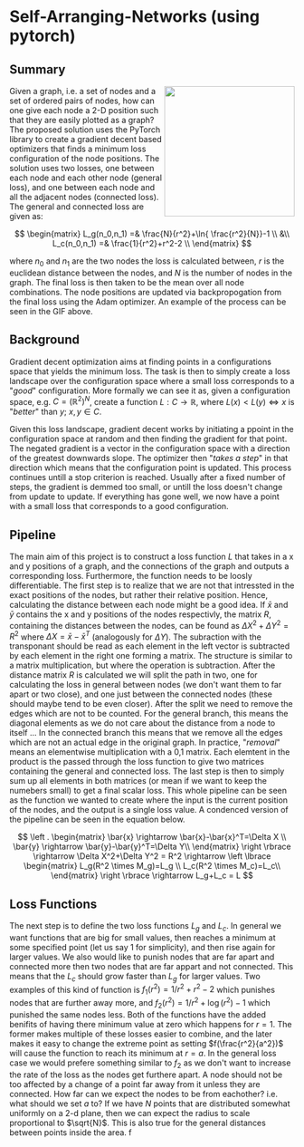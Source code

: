 # Self-Arranging-Networks (using pytorch)

## Summary

<img align="right" src="./media/self_arranging_cropped.gif" width="230">
Given a graph, i.e. a set of nodes and a set of ordered pairs of nodes, how can one give each node a 2-D position such that they are easily plotted as a graph? The proposed solution uses the PyTorch library to create a gradient decent based optimizers that finds a minimum loss configuration of the node positions. The solution uses two losses, one between each node and each other node (general loss), and one between each node and all the adjacent nodes (connected loss). The general and connected loss are given as:

$$ 
\begin{matrix}
L_g(n_0,n_1) =& \frac{N}{r^2}+\ln{ \frac{r^2}{N}}-1 \\
&\\
L_c(n_0,n_1) =& \frac{1}{r^2}+r^2-2 \\
\end{matrix}
$$

where $n_0$ and $n_1$ are the two nodes the loss is calculated between, $r$ is the euclidean distance between the nodes, and $N$ is the number of nodes in the graph. The final loss is then taken to be the mean over all node combinations. The node positions are updated via backpropogation from the final loss using the Adam optimizer. An example of the process can be seen in the GIF above.


## Background
Gradient decent optimization aims at finding points in a configurations space that yields the minimum loss. The task is then to simply create a loss landscape over the configuration space where a small loss corresponds to a "*good*" configuration. More formally we can see it as, given a configuration space, e.g. $C=\big ( \mathbb{R}^2\big)^N$, create a function 
$L: C \rightarrow \mathbb{R}$, where $L(x) < L(y) \Leftrightarrow x$ is "*better*" than $y$; $x,y \in C$. 

Given this loss landscape, gradient decent works by initiating a ppoint in the configuration space at random and then finding the gradient for that point. The negated gradient is a vector in the configuration space with a direction of the greatest downwards slope. The optimizer then "*takes a step*" in that direction which means that the configuration point is updated. This process continues untill a stop criterion is reached. Usually after a fixed number of steps, the gradient is demmed too small, or untill the loss doesn't change from update to update. If everything has gone well, we now have a point with a small loss that corresponds to a good configuration.

## Pipeline
The main aim of this project is to construct a loss function $L$ that takes in a x and y positions of a graph, and the connections of the graph and outputs a corresponding loss. Furthermore, the function needs to be loosly differentiable. 
The first step is to realize that we are not that intressted in the exact positions of the nodes, but rather their relative position. Hence, calculating the distance between each node might be a good idea. If $\bar{x}$ and $\bar{y}$ contains the x and y positions of the nodes respectivly, the matrix $R$, containing the distances between the nodes, can be found as $\Delta X^2+\Delta Y^2 = R^2$ where $\Delta X =\bar{x}-\bar{x}^T$ (analogously for $\Delta Y$). The subraction with the transponant should be read as each element in the left vector is subtracted by each element in the right one forming a matrix. The structure is similar to a matrix multiplication, but where the operation is subtraction. 
After the distance matrix $R$ is calculated we will split the path in two, one for calculating the loss in general between nodes (we don't want them to far apart or two close), and one just between the connected nodes (these should maybe tend to be even closer). After the split we need to remove the edges which are not to be counted. For the general branch, this means the diagonal elements as we do not care about the distance from a node to itself ... 
In the connected branch this means that we remove all the edges which are not an actual edge in the original graph. In practice, "*removal*" means an elementwise multiplication with a 0,1 matrix. Each elemtent in the product is the passed through the loss function to give two matrices containing the general and connected loss. The last step is then to simply sum up all elements in both matrices (or mean if we want to keep the numebers small) to get a final scalar loss. 
This whole pipeline can be seen as the function we wanted to create where the input is the current position of the nodes, and the output is a single loss value. A condenced version of the pipeline can be seen in the equation below.

$$
\left .
\begin{matrix}
\bar{x} \rightarrow \bar{x}-\bar{x}^T=\Delta X \\
\bar{y} \rightarrow \bar{y}-\bar{y}^T=\Delta Y\\
\end{matrix}
\right \rbrace
\rightarrow
\Delta X^2+\Delta Y^2 = R^2
\rightarrow
\left \lbrace
\begin{matrix}
L_g(R^2 \times M_g)=L_g \\
L_c(R^2 \times M_c)=L_c\\
\end{matrix}
\right \rbrace
\rightarrow
L_g+L_c = L
$$

## Loss Functions
The next step is to define the two loss functions $L_g$ and $L_c$. In general we want functions that are big for small values, then reaches a minimum at some specified point (let us say $1$ for simplicity), and then rise again for larger values. We also would like to punish nodes that are far apart and connected more then two nodes that are far appart and not connected. This means that the $L_c$ should grow faster than $L_g$ for larger values. 
Two examples of this kind of function is $f_1(r^2)=1/r^2 + r^2-2$ which punishes nodes that are further away more, and $f_2(r^2)=1/r^2 + \log(r^2)-1$ which punished the same nodes less. Both of the functions have the added benifits of having there minimum value at zero which happens for $r=1$. The former makes multiple of these losses easier to combine, and the later makes it easy to change the extreme point as setting $f(\frac{r^2}{a^2})$ will cause the function to reach its minimum at $r=a$. 
In the general loss case we would prefere something similar to $f_2$ as we don't want to increase the rate of the loss as the nodes get furthere apart. A node should not be too affected by a change of a point far away from it unless they are connected. How far can we expect the nodes to be from eachother? i.e. what should we set $a$ to?
If we have $N$ points that are distributed somewhat uniformly on a 2-d plane, then we can expect the radius to scale proportional to $\sqrt{N}$. This is also true for the general distances between points inside the area. f


